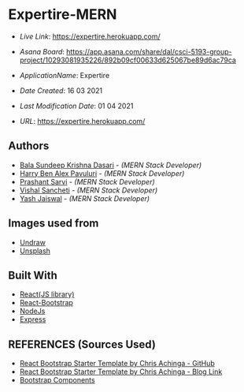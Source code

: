 # Expertire-MERN

- _Live Link_: https://expertire.herokuapp.com/
- _Asana Board_: https://app.asana.com/share/dal/csci-5193-group-project/10293081935226/892b09cf00633d625067be89d6ac79ca

- _ApplicationName_: Expertire
- _Date Created_: 16 03 2021
- _Last Modification Date_: 01 04 2021
- _URL_: https://expertire.herokuapp.com/

## Authors

- [Bala Sundeep Krishna Dasari](bl200240@dal.ca) - _(MERN Stack Developer)_
- [Harry Ben Alex Pavuluri](hr751368@dal.ca) - _(MERN Stack Developer)_
- [Prashant Sarvi](pr486824@dal.ca) - _(MERN Stack Developer)_
- [Vishal Sancheti](vishal.sancheti@dal.ca) - _(MERN Stack Developer)_
- [Yash Jaiswal](ys432526@dal.ca) - _(MERN Stack Developer)_

## Images used from

- [Undraw](https://undraw.co/)
- [Unsplash](https://unsplash.com/)

## Built With

- [React(JS library)](https://reactjs.org/)
- [React-Bootstrap](https://react-bootstrap.github.io/)
- [NodeJs](https://nodejs.org/en/)
- [Express](https://expressjs.com/)

## REFERENCES (Sources Used)

- [React Bootstrap Starter Template by Chris Achinga - GitHub](https://github.com/ChrisAchinga/react-bootstrap-starter)
- [React Bootstrap Starter Template by Chris Achinga - Blog Link](https://reactjsexample.com/a-react-bootstrap-starter-template-with-react-router/)
- [Bootstrap Components](https://getbootstrap.com/docs/5.0/examples/carousel/)
